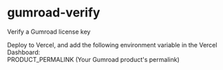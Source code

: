 # gumroad-verify
Verify a Gumroad license key

Deploy to Vercel, and add the following environment variable in the Vercel Dashboard:\
PRODUCT_PERMALINK (Your Gumroad product's permalink)
